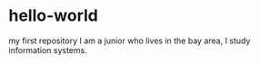# hello-world
my first repository
I am a junior who lives in the bay area, I study information systems.
